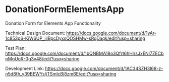 # DonationFormElementsApp
Donation Form for Elements App Functionality

Technical Design Document:
https://docs.google.com/document/d/1yAr-1c853p6-KjW6UP_iilBpcDyxsQOSHMw-sRgDaqk/edit?usp=sharing

Test Plan:
https://docs.google.com/document/d/1bQNBMA18o3Qfrt6hHIrsJxENI7ZECbpMgUoR-0g3v48/edit?usp=sharing

Development Link:
https://docs.google.com/document/d/1AC34SZH3I68-z-n5d8fh_y39BEWYsIjTSmIcBj8zm6E/edit?usp=sharing
